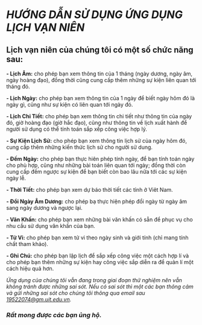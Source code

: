 # *HƯỚNG DẪN SỬ DỤNG ỨNG DỤNG LỊCH VẠN NIÊN*

## Lịch vạn niên của chúng tôi có một số chức năng sau:

**- Lịch Âm:** cho phép bạn xem thông tin của 1 tháng (ngày dương, ngày âm, ngày hoàng đạo), đồng thời cũng cung cấp thêm những sự kiện liên quan tới tháng đó.

**- Lịch Ngày:** cho phép bạn xem thông tin của 1 ngày để biết ngày hôm đó là ngày gì, cũng như sự kiện có liên quan tới ngày đó.

**- Lịch Chi Tiết:** cho phép bạn xem thông tin chi tiết như thông tin của ngày đó, giờ hoàng đạo (giờ hắc đạo), cũng như thông tin về lịch xuất hành để người sử dụng có thể tính toán sắp xếp công việc hợp lý.

**- Sự Kiện Lịch Sử:** cho phép bạn xem thông tin lịch sử của ngày hôm đó, cung cấp thêm những kiến thức lịch sử cho người sử dung.

**- Đếm Ngày:** cho phép bạn thực hiên phép tính ngày, để bạn tính toán ngày cho phù hợp, cũng như những bài toán liên quan tới ngày; đồng thời còn cung cấp đếm ngược sự kiện để bạn biết còn bao lâu nữa tới các sự kiện ngày lễ.

**- Thời Tiết:** cho phép bạn xem dự báo thời tiết các tỉnh ở Viêt Nam.

**- Đổi Ngày Âm Dương:** cho phép bạ thực hiện phép đổi ngày từ ngày âm sang ngày dương và ngược lại.

**- Văn Khấn:** cho phép bạn xem những bài văn khấn có sẵn để phục vụ cho nhu cầu sử dụng văn khấn của bạn.

**- Tử Vi:** cho phép bạn xem tử vi theo ngày sinh và giới tính (chỉ mang tính chất tham khảo).

**- Ghi Chú:** cho phép bạn lập lịch để sắp xếp công việc một cách hợp lí và cho phép bạn thêm những sự kiện hay công việc sắp diễn ra để quản lí một cách hiệu quả hơn.

*Ứng dụng của chúng tôi vẫn đang trong giai đoạn thử nghiệm nên vẫn không tránh được những sai sót. Nếu có sai sót thì một các bạn thông cảm và gửi những sai sót cho chúng tôi thông qua email sau 19522074@gm.uit.edu.vn.*

### *Rất mong được các bạn ủng hộ.*
